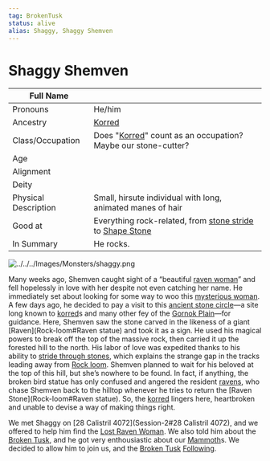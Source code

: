 ```yaml
---
tag: BrokenTusk
status: alive
alias: Shaggy, Shaggy Shemven
---
```

# Shaggy Shemven
| Full Name            |                                                                    |
| -------------------- | ------------------------------------------------------------------ |
| Pronouns             | He/him                                                             |
| Ancestry             | [Korred](../Monsters/Korred.md)                                                         |
| Class/Occupation     | Does "[Korred](../Monsters/Korred.md)" count as an occupation? Maybe our stone-cutter?  |
| Age                  |                                                                    |
| Alignment            |                                                                    |
| Deity                |                                                                    |
| Physical Description | Small, hirsute individual with long, animated manes of hair        |
| Good at              | Everything rock-related, from [stone stride](../../Notions/Magic/Stone-Stride.md) to [Shape Stone](../../Notions/Magic/Shape-Stone.md) |
| In Summary           | He rocks.                                                          |

![../../../Images/Monsters/shaggy.png](shaggy.png)

Many weeks ago, Shemven caught sight of a “beautiful [raven woman](../Others/Lost-Raven-Woman.md)” and fell hopelessly in love with her despite not even catching her name. He immediately set about looking for some way to woo this [mysterious woman](../Others/Lost-Raven-Woman.md). A few days ago, he decided to pay a visit to this [ancient stone circle](../../Places/Places-of-Interest/Rock-loom.md)—a site long known to [korred](../Monsters/Korred.md)s and many other fey of the [Gornok Plain](../../Places/Geographical-Features/Gornok-Plain.md)—for guidance. Here, Shemven saw the stone carved in the likeness of a giant [Raven](Rock-loom#Raven statue) and took it as a sign. He used his magical powers to break off the top of the massive rock, then carried it up the forested hill to the north. His labor of love was expedited thanks to his ability to [stride through stones](../../Notions/Magic/Stone-Stride.md), which explains the strange gap in the tracks leading away from [Rock loom](../../Places/Places-of-Interest/Rock-loom.md). Shemven planned to wait for his beloved at the top of this hill, but she’s nowhere to be found. In fact, if anything, the broken bird statue has only confused and angered the resident [ravens](../Fauna/Swarm-of-ravens.md), who chase Shemven back to the hilltop whenever he tries to return the [Raven Stone](Rock-loom#Raven statue). So, the [korred](../Monsters/Korred.md) lingers here, heartbroken and unable to devise a way of making things right.

We met Shaggy on [28 Calistril 4072](Session-2#28 Calistril 4072), and we offered to help him find the [Lost Raven Woman](../Others/Lost-Raven-Woman.md). We also told him about the [Broken Tusk](../../Organizations/Broken-Tusk.md), and he got very enthousiastic about our [Mammoth](../Fauna/Mammoth.md)s. We decided to allow him to join us, and the [Broken Tusk](../../Organizations/Broken-Tusk.md) [Following](../../Notions/Following.md). 

